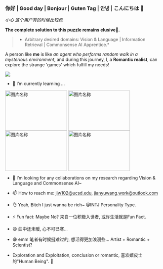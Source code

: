 ### 你好 | Good day | Bonjour | Guten Tag | 안녕  | こんにちは 👋

*小心 这个用户有的时候比较疯*

**The complete solution to this puzzle remains elusive🤔.**
<!--
**MM-IR/MM-IR** is a ✨ _special_ ✨ repository because its `README.md` (this file) appears on your GitHub profile.

Here are some ideas to get you started:

- 🔭 I’m currently working on ...
- 🌱 I’m currently learning ...
- 👯 I’m looking to collaborate on ...
- 🤔 I’m looking for help with ...
- 💬 Ask me about ...
- 📫 How to reach me: ...
- 😄 Pronouns: ...
- ⚡ Fun fact: ...
-->
> * Arbitrary desired domains: Vision & Language | Information Retrieval | Commonsense AI Apprentice.*

A person like **me** is like *an agent who performs random walk in a mysterious environment*, and during this journey, I, a 
**Romantic realist**, can explore the strange 'games' which fulfill my needs!

![](https://github-readme-stats.vercel.app/api?username=MM-IR&show_icons=true&theme=radical&bg_color=30,e96443,904e95&title_color=fff&text_color=fff&hide=contribs,issues)

- 🌱 I’m currently learning ...


<img src="https://user-images.githubusercontent.com/9102141/87268895-3e0d0780-c4fe-11ea-849e-6140b7e0d4de.gif" width = "200" height = "130" alt="图片名称" 
align=center>
<img src="https://user-images.githubusercontent.com/9102141/87268895-3e0d0780-c4fe-11ea-849e-6140b7e0d4de.gif" width = "200" height = "130" alt="图片名称" 
align=center>
<img src="https://user-images.githubusercontent.com/9102141/87268895-3e0d0780-c4fe-11ea-849e-6140b7e0d4de.gif" width = "200" height = "130" alt="图片名称" 
align=center>
<img src="https://user-images.githubusercontent.com/9102141/87268895-3e0d0780-c4fe-11ea-849e-6140b7e0d4de.gif" width = "200" height = "130" alt="图片名称" 
align=center>

- 👯 I’m looking for any collaborations on my research regarding Vision & Language and Commonsense AI~

- 📫 How to reach me: jiw102@ucsd.edu, jianyuwang.work@outlook.com

- 👌 Yeah, Bitch I just wanna be rich~ @INTJ Personality Type.

-  ⚡ Fun fact: Maybe No? 来自一位积极入世者, 或许生活就是Fun Fact.

- 😄 曲中还未暖, 心不可已寒...

- 😁 emm 笔者有时候挺难过的, 想活得更加浪漫些... Artist + Romantic + Scientist?

- Exploration and Exploitation, conclusion or romantic, 喜欢嬉皮士的"Human Being". 🐷
